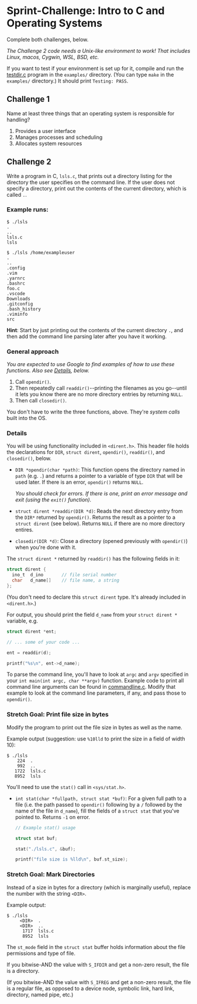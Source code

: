 # Sprint-Challenge: Intro to C and Operating Systems

Complete both challenges, below.

_The Challenge 2 code needs a Unix-like environment to work! That includes
Linux, macos, Cygwin, WSL, BSD, etc._

If you want to test if your environment is set up for it, compile and run the
[testdir.c](examples/testdir.c) program in the `examples/` directory. (You can
type `make` in the `examples/` directory.) It should print `Testing: PASS`.

## Challenge 1

Name at least three things that an operating system is responsible for handling?

1. Provides a user interface
2. Manages processes and scheduling
3. Allocates system resources

## Challenge 2

Write a program in C, `lsls.c`, that prints out a directory listing for the
directory the user specifies on the command line. If the user does not specify a
directory, print out the contents of the current directory, which is called `.`.

### Example runs:

```
$ ./lsls
.
..
lsls.c
lsls

$ ./lsls /home/exampleuser
.
..
.config
.vim
.yarnrc
.bashrc
foo.c
.vscode
Downloads
.gitconfig
.bash_history
.viminfo
src
```

**Hint**: Start by just printing out the contents of the current directory `.`,
and then add the command line parsing later after you have it working.

### General approach

_You are expected to use Google to find examples of how to use these functions.
Also see [Details](#details), below._

1. Call `opendir()`.
2. Then repeatedly call `readdir()`--printing the filenames as you go--until it
   lets you know there are no more directory entries by returning `NULL`.
3. Then call `closedir()`.

You don't have to write the three functions, above. They're _system calls_ built
into the OS.

### Details

You will be using functionality included in `<dirent.h>`. This header file holds
the declarations for `DIR`, `struct dirent`, `opendir()`, `readdir()`, and
`closedir()`, below.

- `DIR *opendir(char *path)`: This function opens the directory named in `path`
  (e.g. `.`) and returns a pointer to a variable of type `DIR` that will be used
  later. If there is an error, `opendir()` returns `NULL`.

  _You should check for errors. If there is one, print an error message and exit
  (using the `exit()` function)._

- `struct dirent *readdir(DIR *d)`: Reads the next directory entry from the
  `DIR*` returned by `opendir()`. Returns the result as a pointer to a `struct dirent` (see below). Returns `NULL` if there are no more directory entires.

- `closedir(DIR *d)`: Close a directory (opened previously with `opendir()`)
  when you're done with it.

The `struct dirent *` returned by `readdir()` has the following fields in it:

```c
struct dirent {
  ino_t  d_ino       // file serial number
  char   d_name[]    // file name, a string
};
```

(You don't need to declare this `struct dirent` type. It's already included in
`<dirent.h>`.)

For output, you should print the field `d_name` from your `struct dirent *`
variable, e.g.

```c
struct dirent *ent;

// ... some of your code ...

ent = readdir(d);

printf("%s\n", ent->d_name);
```

To parse the command line, you'll have to look at `argc` and `argv` specified in
your `int main(int argc, char **argv)` function. Example code to print all
command line arguments can be found in [commandline.c](examples/commandline.c).
Modify that example to look at the command line parameters, if any, and pass
those to `opendir()`.

### Stretch Goal: Print file size in bytes

Modify the program to print out the file size in bytes as well as the name.

Example output (suggestion: use `%10lld` to print the size in a field of width
10):

```
$ ./lsls
    224  .
    992  ..
   1722  lsls.c
   8952  lsls
```

You'll need to use the `stat()` call in `<sys/stat.h>`.

- `int stat(char *fullpath, struct stat *buf)`: For a given full path to a file
  (i.e. the path passed to `opendir()` following by a `/` followed by the name
  of the file in `d_name`), fill the fields of a `struct stat` that you've
  pointed to. Returns `-1` on error.

  ```c
  // Example stat() usage

  struct stat buf;

  stat("./lsls.c", &buf);

  printf("file size is %lld\n", buf.st_size);
  ```

### Stretch Goal: Mark Directories

Instead of a size in bytes for a directory (which is marginally useful), replace
the number with the string `<DIR>`.

Example output:

```
$ ./lsls
     <DIR>  .
     <DIR>  ..
      1717  lsls.c
      8952  lsls
```

The `st_mode` field in the `struct stat` buffer holds information about the file
permissions and type of file.

If you bitwise-AND the value with `S_IFDIR` and get a non-zero result, the file
is a directory.

(If you bitwise-AND the value with `S_IFREG` and get a non-zero result, the file
is a regular file, as opposed to a device node, symbolic link, hard link,
directory, named pipe, etc.)
